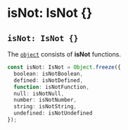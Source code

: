 # isNot: IsNot {}

## `isNot: IsNot {}`

The [`object`](https://developer.mozilla.org/en-US/docs/Web/JavaScript/Reference/Global\_Objects/Object) consists of **isNot** functions.

```typescript
const isNot: IsNot = Object.freeze({
  boolean: isNotBoolean,
  defined: isNotDefined,
  function: isNotFunction,
  null: isNotNull,
  number: isNotNumber,
  string: isNotString,
  undefined: isNotUndefined
});
```
